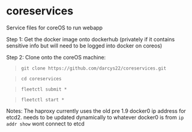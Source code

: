 # coreservices
Service files for coreOS to run webapp

Step 1: Get the docker image onto dockerhub (privately if it contains sensitive info but will need to be logged into docker on coreos)

Step 2: Clone onto the coreOS machine:

>`git clone https://github.com/darcys22/coreservices.git`


>`cd coreservices`


>`fleetctl submit *`


>`fleetctl start *`


Notes: The haproxy currently uses the old pre 1.9 docker0 ip address for etcd2. needs to be updated dynamically to whatever docker0 is from `ip addr show` 
wont connect to etcd 
